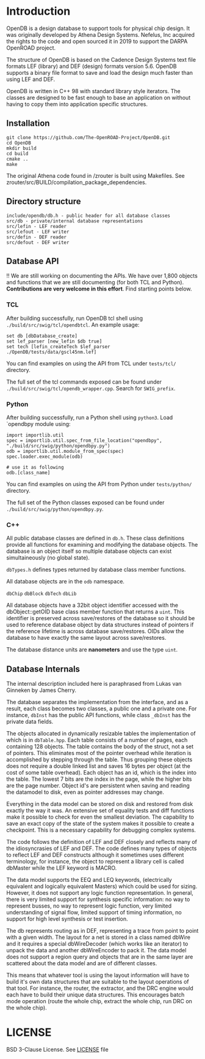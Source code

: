 # Introduction

OpenDB is a design database to support tools for physical chip
design. It was originally developed by Athena Design Systems. Nefelus,
Inc acquired the rights to the code and open sourced it in 2019 to
support the DARPA OpenROAD project.

The structure of OpenDB is based on the Cadence Design Systems text
file formats LEF (library) and DEF (design) formats version 5.6.
OpenDB supports a binary file format to save and load the design much
faster than using LEF and DEF.

OpenDB is written in C++ 98 with standard library style iterators.
The classes are designed to be fast enough to base an application
on without having to copy them into application specific structures.


## Installation

```
git clone https://github.com/The-OpenROAD-Project/OpenDB.git
cd OpenDB
mkdir build
cd build
cmake ..
make
```

The original Athena code found in /zrouter is built using Makefiles.
See zrouter/src/BUILD/compilation_package_dependencies.

## Directory structure

```
include/opendb/db.h - public header for all database classes
src/db - private/internal database representations
src/lefin - LEF reader
src/lefout - LEF writer
src/defin - DEF reader
src/defout - DEF writer
```

## Database API

:bangbang: We are still working on documenting the APIs. 
We have over 1,800 objects and functions that we are still documenting (for both TCL and Python). 
**Contributions are very welcome in this effort**. Find starting points below.

### TCL
After building successfully, run OpenDB tcl shell using `./build/src/swig/tcl/opendbtcl`. An example usage:

```
set db [dbDatabase_create]
set lef_parser [new_lefin $db true]
set tech [lefin_createTech $lef_parser ./OpenDB/tests/data/gscl45nm.lef]
```

You can find examples on using the API from TCL under `tests/tcl/` directory.

The full set of the tcl commands exposed can be found under `./build/src/swig/tcl/opendb_wrapper.cpp`. Search for `SWIG_prefix`.


### Python
After building successfully, run a Python shell using `python3`. Load `opendbpy module using:

```
import importlib.util
spec = importlib.util.spec_from_file_location("opendbpy", "./build/src/swig/python/opendbpy.py")
odb = importlib.util.module_from_spec(spec)
spec.loader.exec_module(odb)

# use it as following
odb.[class_name]
```
You can find examples on using the API from Python under `tests/python/` directory.

The full set of the Python classes exposed can be found under `./build/src/swig/python/opendbpy.py`.

### C++

All public database classes are defined in `db.h`. These class
definitions provide all functions for examining and modifying the
database objects. The database is an object itself so multiple
database objects can exist simultaineously (no global state).

`dbTypes.h` defines types returned by database class member functions.

All database objects are in the `odb` namespace.

`dbChip`
`dbBlock`
`dbTech`
`dbLib`

All database objects have a 32bit object identifier accessed with the
dbObject::getOID base class member function that returns a
`uint`. This identifier is preserved across save/restores of the
database so it should be used to reference database object by data
structures instead of pointers if the reference lifetime is across
database save/restores. OIDs allow the database to have exactly the
same layout across save/restores.

The database distance units are **nanometers** and use the type `uint`.

## Database Internals

The internal description included here is paraphrased from Lukas van
Ginneken by James Cherry.

The database separates the implementation from the interface, and as a
result, each class becomes two classes, a public one and a private
one. For instance, `dbInst` has the public API functions, while class
`_dbInst` has the private data fields.

The objects allocated in dynamically resizable tables the
implementation of which is in `dbTable.hpp`. Each table consists of a
number of pages, each containing 128 objects. The table contains the
body of the struct, not a set of pointers. This eliminates most of the
pointer overhead while iteration is accomplished by stepping through
the table. Thus grouping these objects does not require a double
linked list and saves 16 bytes per object (at the cost of some table
overhead). Each object has an id, which is the index into the
table. The lowest 7 bits are the index in the page, while the higher
bits are the page number. Object id's are persistent when saving and
reading the datamodel to disk, even as pointer addresses may change.

Everything in the data model can be stored on disk and restored from
disk exactly the way it was. An extensive set of equality tests and
diff functions make it possible to check for even the smallest
deviation. The capability to save an exact copy of the state of the
system makes it possible to create a checkpoint. This is a necessary
capability for debugging complex systems.

The code follows the definition of LEF and DEF closely and reflects
many of the idiosyncrasies of LEF and DEF. The code defines many types
of objects to reflect LEF and DEF constructs although it sometimes
uses different terminology, for instance, the object to represent a
library cell is called dbMaster while the LEF keyword is MACRO.

The data model supports the EEQ and LEQ keywords, (electrically
equivalent and logically equivalent Masters) which could be used for
sizing. However, it does not support any logic function
representation. In general, there is very limited support for
synthesis specific information: no way to represent busses, no way to
represent logic function, very limited understanding of signal flow,
limited support of timing information, no support for high level
synthesis or test insertion.

The db represents routing as in DEF, representing a trace from point
to point with a given width. The layout for a net is stored in a class
named dbWire and it requires a special dbWireDecoder (which works like
an iterator) to unpack the data and another dbWireEncoder to pack
it. The data model does not support a region query and objects that
are in the same layer are scattered about the data model and are of
different classes.

This means that whatever tool is using the layout information will
have to build it's own data structures that are suitable to the layout
operations of that tool. For instance, the router, the extractor, and
the DRC engine would each have to build their unique data
structures. This encourages batch mode operation (route the whole
chip, extract the whole chip, run DRC on the whole chip).


# LICENSE

BSD 3-Clause License. See [LICENSE](LICENSE) file